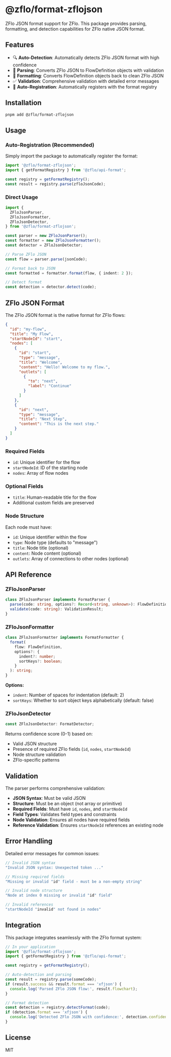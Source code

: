# @zflo/format-zflojson

ZFlo JSON format support for ZFlo. This package provides parsing, formatting, and detection capabilities for ZFlo native JSON format.

## Features

- 🔍 **Auto-Detection**: Automatically detects ZFlo JSON format with high confidence
- 📝 **Parsing**: Converts ZFlo JSON to FlowDefinition objects with validation
- 🎨 **Formatting**: Converts FlowDefinition objects back to clean ZFlo JSON
- ✅ **Validation**: Comprehensive validation with detailed error messages
- 🔧 **Auto-Registration**: Automatically registers with the format registry

## Installation

```bash
pnpm add @zflo/format-zflojson
```

## Usage

### Auto-Registration (Recommended)

Simply import the package to automatically register the format:

```typescript
import '@zflo/format-zflojson';
import { getFormatRegistry } from '@zflo/api-format';

const registry = getFormatRegistry();
const result = registry.parse(zfloJsonCode);
```

### Direct Usage

```typescript
import {
  ZFloJsonParser,
  ZFloJsonFormatter,
  ZFloJsonDetector,
} from '@zflo/format-zflojson';

const parser = new ZFloJsonParser();
const formatter = new ZFloJsonFormatter();
const detector = ZFloJsonDetector;

// Parse ZFlo JSON
const flow = parser.parse(jsonCode);

// Format back to JSON
const formatted = formatter.format(flow, { indent: 2 });

// Detect format
const detection = detector.detect(code);
```

## ZFlo JSON Format

The ZFlo JSON format is the native format for ZFlo flows:

```json
{
  "id": "my-flow",
  "title": "My Flow",
  "startNodeId": "start",
  "nodes": [
    {
      "id": "start",
      "type": "message",
      "title": "Welcome",
      "content": "Hello! Welcome to my flow.",
      "outlets": [
        {
          "to": "next",
          "label": "Continue"
        }
      ]
    },
    {
      "id": "next",
      "type": "message",
      "title": "Next Step",
      "content": "This is the next step."
    }
  ]
}
```

### Required Fields

- `id`: Unique identifier for the flow
- `startNodeId`: ID of the starting node
- `nodes`: Array of flow nodes

### Optional Fields

- `title`: Human-readable title for the flow
- Additional custom fields are preserved

### Node Structure

Each node must have:

- `id`: Unique identifier within the flow
- `type`: Node type (defaults to "message")
- `title`: Node title (optional)
- `content`: Node content (optional)
- `outlets`: Array of connections to other nodes (optional)

## API Reference

### ZFloJsonParser

```typescript
class ZFloJsonParser implements FormatParser {
  parse(code: string, options?: Record<string, unknown>): FlowDefinition;
  validate(code: string): ValidationResult;
}
```

### ZFloJsonFormatter

```typescript
class ZFloJsonFormatter implements FormatFormatter {
  format(
    flow: FlowDefinition,
    options?: {
      indent?: number;
      sortKeys?: boolean;
    }
  ): string;
}
```

**Options:**

- `indent`: Number of spaces for indentation (default: 2)
- `sortKeys`: Whether to sort object keys alphabetically (default: false)

### ZFloJsonDetector

```typescript
const ZFloJsonDetector: FormatDetector;
```

Returns confidence score (0-1) based on:

- Valid JSON structure
- Presence of required ZFlo fields (`id`, `nodes`, `startNodeId`)
- Node structure validation
- ZFlo-specific patterns

## Validation

The parser performs comprehensive validation:

- **JSON Syntax**: Must be valid JSON
- **Structure**: Must be an object (not array or primitive)
- **Required Fields**: Must have `id`, `nodes`, and `startNodeId`
- **Field Types**: Validates field types and constraints
- **Node Validation**: Ensures all nodes have required fields
- **Reference Validation**: Ensures `startNodeId` references an existing node

## Error Handling

Detailed error messages for common issues:

```typescript
// Invalid JSON syntax
"Invalid JSON syntax: Unexpected token ..."

// Missing required fields
"Missing or invalid "id" field - must be a non-empty string"

// Invalid node structure
"Node at index 0 missing or invalid "id" field"

// Invalid references
"startNodeId "invalid" not found in nodes"
```

## Integration

This package integrates seamlessly with the ZFlo format system:

```typescript
// In your application
import '@zflo/format-zflojson';
import { getFormatRegistry } from '@zflo/api-format';

const registry = getFormatRegistry();

// Auto-detection and parsing
const result = registry.parse(someCode);
if (result.success && result.format === 'xfjson') {
  console.log('Parsed ZFlo JSON flow:', result.flowchart);
}

// Format detection
const detection = registry.detectFormat(code);
if (detection.format === 'xfjson') {
  console.log('Detected ZFlo JSON with confidence:', detection.confidence);
}
```

## License

MIT
